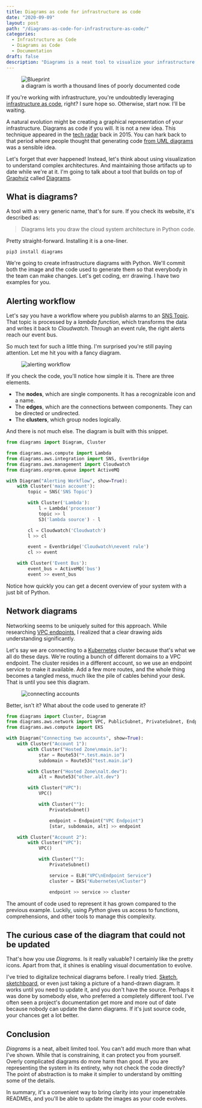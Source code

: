 ```yaml
---
title: Diagrams as code for infrastructure as code
date: "2020-09-09"
layout: post
path: "/diagrams-as-code-for-infrastructure-as-code/"
categories:
  - Infrastructure as Code
  - Diagrams as Code
  - Documentation
draft: false
description: "Diagrams is a neat tool to visualize your infrastructure using code. Using code allows easy modification and is version control friendly"
---
```


<figure class="figure figure--left">
  <img src="./images/blueprint.jpg" alt="Blueprint" />
  <figcaption class="figure__caption">
  a diagram is worth a thousand lines of poorly documented code
  </figcaption>
</figure>

If you're working with infrastructure, you're undoubtedly leveraging [infrastructure as code](https://searchitoperations.techtarget.com/definition/Infrastructure-as-Code-IAC), right? I sure hope so. Otherwise, start now. I'll be waiting.

A natural evolution might be creating a graphical representation of your infrastructure. Diagrams as code if you will. It is not a new idea. This technique appeared in the [tech radar](https://www.thoughtworks.com/radar/techniques/generated-infrastructure-diagrams) back in 2015. You can hark back to that period where people thought that generating code [from UML diagrams](https://softwareengineering.stackexchange.com/questions/124996/is-code-commonly-generated-from-uml) was a sensible idea.

Let's forget that ever happened! Instead, let's think about using visualization to understand complex architectures. And maintaining those artifacts up to date while we're at it. I'm going to talk about a tool that builds on top of [Graphviz](https://www.graphviz.org/) called [Diagrams](https://diagrams.mingrammer.com/).

## What is diagrams?

A tool with a very generic name, that's for sure. If you check its website, it's described as:

> Diagrams lets you draw the cloud system architecture in Python code.

Pretty straight-forward. Installing it is a one-liner.

<!-- installation -->
```shell
pip3 install diagrams
```

We're going to create infrastructure diagrams with Python. We'll commit both the image and the code used to generate them so that everybody in the team can make changes. Let's get coding, err drawing. I have two examples for you.

## Alerting workflow

Let's say you have a workflow where you publish alarms to an [SNS Topic](https://aws.amazon.com/sns/). That topic is processed by a _lambda function_, which transforms the data and writes it back to _Cloudwatch_. Through an event rule, the right alerts reach our event bus.

So much text for such a little thing. I'm surprised you're still paying attention. Let me hit you with a fancy diagram.

<figure class="figure">
  <img src="./images/alerting_workflow.png" alt="alerting workflow" />
</figure>

If you check the code, you'll notice how simple it is. There are three elements. 

- The **nodes**, which are single components. It has a recognizable icon and a name.
- The **edges**, which are the connections between components. They can be directed or undirected.
- The **clusters**, which group nodes logically.

And there is not much else. The diagram is built with this snippet.

<!-- alerting-workflow -->
```python
from diagrams import Diagram, Cluster

from diagrams.aws.compute import Lambda
from diagrams.aws.integration import SNS, Eventbridge
from diagrams.aws.management import Cloudwatch
from diagrams.onprem.queue import ActiveMQ

with Diagram("Alerting Workflow", show=True):
    with Cluster('main account'):
        topic = SNS('SNS Topic')

        with Cluster('Lambda'):
            l = Lambda('processor')
            topic >> l
            S3('lambda source') - l

        cl = Cloudwatch('Cloudwatch')
        l >> cl

        event = Eventbridge('Cloudwatch\nevent rule')
        cl >> event

    with Cluster('Event Bus'):
        event_bus = ActiveMQ('bus')
        event >> event_bus
```

Notice how quickly you can get a decent overview of your system with a just bit of Python.

## Network diagrams

Networking seems to be uniquely suited for this approach. While researching [VPC endpoints](../understanding-vpc-endpoints/), I realized that a clear drawing aids understanding significantly.

Let's say we are connecting to a [Kubernetes](https://kubernetes.io/) cluster because that's what we all do these days. We're routing a bunch of different domains to a VPC endpoint. The cluster resides in a different account, so we use an endpoint service to make it available. Add a few more routes, and the whole thing becomes a tangled mess, much like the pile of cables behind your desk. That is until you see this diagram.

<figure class="figure">
  <img src="./images/connecting_two_accounts.png" alt="connecting accounts" />
</figure>

Better, isn't it? What about the code used to generate it?

<!-- connecting-accounts -->
```python
from diagrams import Cluster, Diagram
from diagrams.aws.network import VPC, PublicSubnet, PrivateSubnet, Endpoint, ELB, Route53
from diagrams.aws.compute import EKS

with Diagram("Connecting two accounts", show=True):
    with Cluster("Account 1"):
        with Cluster("Hosted Zone\nmain.io"):
            star = Route53("*.test.main.io")
            subdomain = Route53("test.main.io")

        with Cluster("Hosted Zone\nalt.dev"):
            alt = Route53("other.alt.dev")

        with Cluster("VPC"):
            VPC()

            with Cluster(""):
                PrivateSubnet()

                endpoint = Endpoint("VPC Endpoint")
                [star, subdomain, alt] >> endpoint

    with Cluster("Account 2"):
        with Cluster("VPC"):
            VPC()

            with Cluster(""):
                PrivateSubnet()

                service = ELB("VPC\nEndpoint Service")
                cluster = EKS("Kubernetes\nCluster")

                endpoint >> service >> cluster
```

The amount of code used to represent it has grown compared to the previous example. Luckily, using _Python_ gives us access to functions, comprehensions, and other tools to manage this complexity.

## The curious case of the diagram that could not be updated

That's how you use _Diagrams_. Is it really valuable? I certainly like the pretty icons. Apart from that, it shines is enabling visual documentation to evolve.

I've tried to digitalize technical diagrams before. I really tried. [Sketch](https://www.sketch.com/), [sketchboard](https://sketchboard.io/), or even just taking a picture of a hand-drawn diagram. It works until you need to update it, and you don't have the source. Perhaps it was done by somebody else, who preferred a completely different tool. I've often seen a project's documentation get more and more out of date because nobody can update the damn diagrams. If it's just source code, your chances get a lot better.

## Conclusion

_Diagrams_ is a neat, albeit limited tool. You can't add much more than what I've shown. While that is constraining, it can protect you from yourself. Overly complicated diagrams do more harm than good. If you are representing the system in its entirety, why not check the code directly? The point of abstraction is to make it simpler to understand by omitting some of the details.

In summary, it's a convenient way to bring clarity into your impenetrable READMEs, and you'll be able to update the images as your code evolves.
